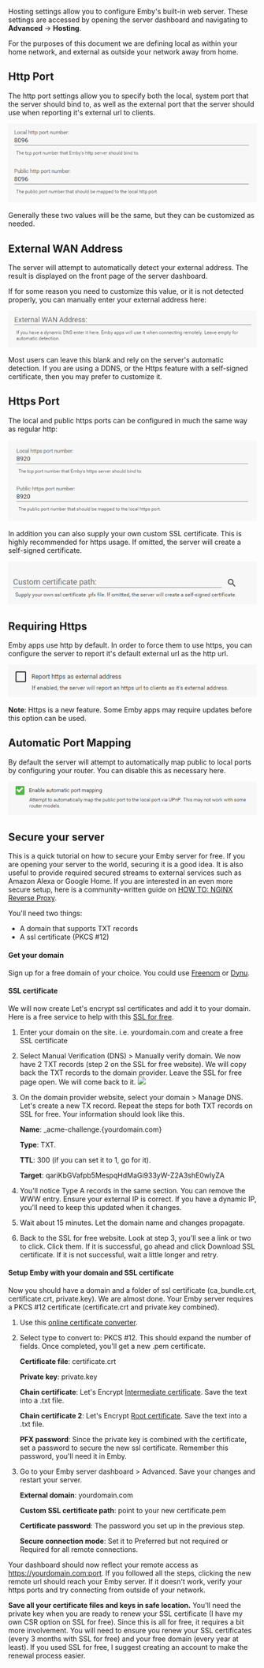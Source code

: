 Hosting settings allow you to configure Emby's built-in web server. These settings are accessed by opening the server dashboard and navigating to **Advanced** -> **Hosting**.

For the purposes of this document we are defining local as within your home network, and external as outside your network away from home.

## Http Port

The http port settings allow you to specify both the local, system port that the server should bind to, as well as the external port that the server should use when reporting it's external url to clients.

![](images/server/hosting1.png)

Generally these two values will be the same, but they can be customized as needed.

## External WAN Address

The server will attempt to automatically detect your external address. The result is displayed on the front page of the server dashboard.

If for some reason you need to customize this value, or it is not detected properly, you can manually enter your external address here:

![](images/server/hosting2.png)

Most users can leave this blank and rely on the server's automatic detection. If you are using a DDNS, or the Https feature with a self-signed certificate, then you may prefer to customize it.

## Https Port

The local and public https ports can be configured in much the same way as regular http:

![](images/server/hosting3.png)

In addition you can also supply your own custom SSL certificate. This is highly recommended for https usage. If omitted, the server will create a self-signed certificate.

![](images/server/hosting4.png)

## Requiring Https

Emby apps use http by default. In order to force them to use https, you can configure the server to report it's default external url as the http url. 

![](images/server/hosting5.png)

**Note**: Https is a new feature. Some Emby apps may require updates before this option can be used.

## Automatic Port Mapping

By default the server will attempt to automatically map public to local ports by configuring your router. You can disable this as necessary here.

![](images/server/hosting6.png)

## Secure your server

This is a quick tutorial on how to secure your Emby server for free. If you are opening your server to the world, securing it is a good idea. It is also useful to provide required secured streams to external services such as Amazon Alexa or Google Home. If you are interested in an even more secure setup, here is a community-written guide on [HOW TO: NGINX Reverse Proxy](https://emby.media/community/index.php?/topic/47508-how-to-nginx-reverse-proxy/).

You'll need two things:
* A domain that supports TXT records
* A ssl certificate (PKCS #12)

#### Get your domain
Sign up for a free domain of your choice. You could use [Freenom](https://my.freenom.com/) or [Dynu](https://www.dynu.com/en-US/).

#### SSL certificate
We will now create Let's encrypt ssl certificates and add it to your domain. Here is a free service to help with this [SSL for free](https://www.sslforfree.com/).
1. Enter your domain on the site. i.e. yourdomain.com and create a free SSL certificate
2. Select Manual Verification (DNS) > Manually verify domain. We now have 2 TXT records (step 2 on the SSL for free website). We will copy back the TXT records to the domain provider. Leave the SSL for free page open. We will come back to it.
![](https://i.imgur.com/kh19ZgR.jpg)
4. On the domain provider website, select your domain > Manage DNS. Let's create a new TX record. Repeat the steps for both TXT records on SSL for free. Your information should look like this.

   **Name**: _acme-challenge.{yourdomain.com}

   **Type**: TXT.

   **TTL**: 300 (if you can set it to 1, go for it).

   **Target**: qariKbGVafpb5MespqHdMaGi933yW-Z2A3shE0wIyZA

4. You'll notice Type A records in the same section. You can remove the WWW entry. Ensure your external IP is correct. If you have a dynamic IP, you'll need to keep this updated when it changes.
5. Wait about 15 minutes. Let the domain name and changes propagate.
6. Back to the SSL for free website. Look at step 3, you'll see a link or two to click. Click them. If it is successful, go ahead and click Download SSL certificate. If it is not successful, wait a little longer and retry.

#### Setup Emby with your domain and SSL certificate
Now you should have a domain and a folder of ssl certificate (ca_bundle.crt, certificate.crt, private.key).
We are almost done. Your Emby server requires a PKCS #12 certificate (certificate.crt and private.key combined).

1. Use this [online certificate converter](https://www.sslshopper.com/ssl-converter.html).
2. Select type to convert to: PKCS #12. This should expand the number of fields. Once completed, you'll get a new .pem certificate.

   **Certificate file**: certificate.crt

   **Private key**: private.key

   **Chain certificate**: Let's Encrypt [Intermediate certificate](https://letsencrypt.org/certs/lets-encrypt-x3-cross-signed.pem.txt). Save the text into a .txt file.

   **Chain certificate 2**: Let's Encrypt [Root certificate](https://letsencrypt.org/certs/isrgrootx1.pem.txt). Save the text into a .txt file.

   **PFX password**: Since the private key is combined with the certificate, set a password to secure the new ssl certificate. Remember this password, you'll need it in Emby.
3. Go to your Emby server dashboard > Advanced. Save your changes and restart your server.

   **External domain**: yourdomain.com

   **Custom SSL certificate path**: point to your new certificate.pem

   **Certificate password**: The password you set up in the previous step.

   **Secure connection mode**: Set it to Preferred but not required or Required for all remote connections.

Your dashboard should now reflect your remote access as https://yourdomain.com:port. If you followed all the steps, clicking the new remote url should reach your Emby server. If it doesn't work, verify your https ports and try connecting from outside of your network.

**Save all your certificate files and keys in safe location.** You'll need the private key when you are ready to renew your SSL certificate (I have my own CSR option on SSL for free).
Since this is all for free, it requires a bit more involvement. You will need to ensure you renew your SSL certificates (every 3 months with SSL for free) and your free domain (every year at least). If you used SSL for free, I suggest creating an account to make the renewal process easier.




